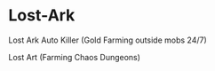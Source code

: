# Lost-Ark

Lost Ark Auto Killer (Gold Farming outside mobs 24/7)

Lost Art (Farming Chaos Dungeons)
